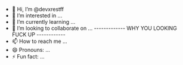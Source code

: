 - 👋 Hi, I’m @devxrestff
- 👀 I’m interested in ...
- 🌱 I’m currently learning ...
- 💞️ I’m looking to collaborate on ...                          ------------- WHY YOU LOOKING FUCK UP ------------
- 📫 How to reach me ... 
- 😄 Pronouns: ...
- ⚡ Fun fact: ...

<!---
devxrestff/devxrestff is a ✨ special ✨ repository because its `README.md` (this file) appears on your GitHub profile.
You can click the Preview link to take a look at your changes.
--->
